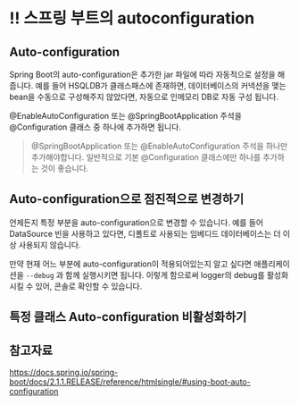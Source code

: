 # ‼️ 스프링 부트의 autoconfiguration



## Auto-configuration

Spring Boot의 auto-configuration은 추가한 jar 파일에 따라 자동적으로 설정을 해줍니다. 예를 들어 HSQLDB가 클래스패스에 존재하면, 데이터베이스의 커넥션을 맺는 bean을 수동으로 구성해주지 않았다면, 자동으로 인메모리 DB로 자동 구성 됩니다.

@EnableAutoConfiguration 또는 @SpringBootApplication 주석을 @Configuration 클래스 중 하나에 추가하면 됩니다.

> @SpringBootApplication 또는 @EnableAutoConfiguration 주석을 하나만 추가해야합니다. 일반적으로 기본 @Configuration 클래스에만 하나를 추가하는 것이 좋습니다.



## Auto-configuration으로 점진적으로 변경하기

언제든지 특정 부분을 auto-configuration으로 변경할 수 있습니다. 예를 들어 DataSource 빈을 사용하고 있다면, 디폴트로 사용되는 임베디드 데이터베이스는 더 이상 사용되지 않습니다.

만약 현재 어느 부분에 auto-configuration이 적용되어있는지 알고 싶다면 애플리케이션을 `--debug` 과 함께 실행시키면 됩니다.  이렇게 함으로써 logger의 debug를 활성화 시킬 수 있어, 콘솔로 확인할 수 있습니다.



## 특정 클래스 Auto-configuration  비활성화하기 



















## 참고자료

https://docs.spring.io/spring-boot/docs/2.1.1.RELEASE/reference/htmlsingle/#using-boot-auto-configuration

